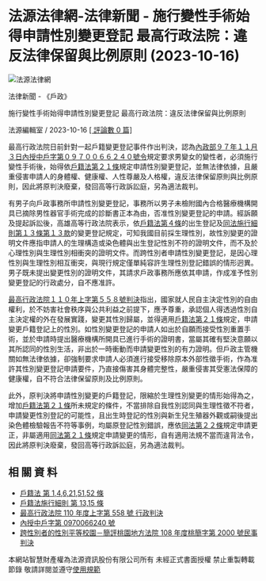 # 法源法律網-法律新聞 - 施行變性手術始得申請性別變更登記 最高行政法院：違反法律保留與比例原則 (2023-10-16)

![法源法律網](https://images/logo.svg)

法律新聞 - 《戶政》

施行變性手術始得申請性別變更登記 最高行政法院：違反法律保留與比例原則

法源編輯室 / 2023-10-16 [\[ 評論數 0 篇\]](NewsDiscuss.aspx?NID=196185.00)

最高行政法院日前針對一起戶籍變更登記事件作出判決，認為[內政部９７年１１月３日內授中戶字第０９７００６６２４０號令](https://db.lawbank.com.tw/FINT/FINTQRY04.aspx?type=E&no=D00300%2c%e5%85%a8%e5%9f%9f%e8%83%bd%e9%90%98%2c0970066240%2c20081103)規定要求男變女的變性者，必須施行變性手術後，始得依[戶籍法第２１條](https://db.lawbank.com.tw/FLAW/FLAWQRY03.aspx?lno=21&lsid=FL002320)規定申請性別變更登記，並無法律依據，且嚴重侵害申請人的身體權、健康權、人性尊嚴及人格權，違反法律保留原則與比例原則，因此將原判決廢棄，發回高等行政訴訟庭，另為適法裁判。

有男子向戶政事務所申請性別變更登記，事務所以男子未檢附國內合格醫療機構開具已摘除男性器官手術完成的診斷書正本為由，否准性別變更登記的申請。經訴願及提起訴訟後，高雄高等行政法院表示，依[戶籍法第４條](https://db.lawbank.com.tw/FLAW/FLAWQRY03.aspx?lno=4&lsid=FL002320)的出生登記及[同法施行細則第１３條第１３款](https://db.lawbank.com.tw/FLAW/FLAWQRY03.aspx?lno=13&lsid=FL002321)的變更登記規定，可知我國目前採生理性別，故性別變更的證明文件應指申請人的生理構造或染色體與出生登記性別不符的證明文件，而不及於心理性別與生理性別相衝突的證明文件。而跨性別者申請性別變更登記，是因心理性別與生理性別相互衝突，與現行規定僅單純容許生理性別登記錯誤的情形迥異。男子既未提出變更性別的證明文件，其請求戶政事務所應依其申請，作成准予性別變更登記的行政處分，自不應准許。

[最高行政法院１１０年上字第５５８號判決](https://db.lawbank.com.tw/FINT/FINTQRY04.aspx?id=J%2cF%2c110%2c%e4%b8%8a%2c558%2c001)指出，國家就人民自主決定性別的自由權利，於不妨害社會秩序與公共利益之前提下，應予尊重，承認個人得透過性別自主決定權的外在發展實踐，變更其性別歸屬，並得適用[戶籍法第２１條](https://db.lawbank.com.tw/FLAW/FLAWQRY03.aspx?lno=21&lsid=FL002320)規定，申請變更戶籍登記上的性別。如性別變更登記的申請人如出於自願而接受性別重置手術，並於申請時提出醫療機構所開具已進行手術的證明書，當屬其確有堅決意願以其所認同的性別生活，非出於一時衝動而申請變更性別的有力證明。但戶政主管機關如無法律依據，卻強制要求申請人必須進行接受移除原本外部性徵手術，作為准許其性別變更登記申請要件，乃直接傷害其身體完整性，嚴重侵害其受憲法保障的健康權，自不符合法律保留原則及比例原則。

此外，原判決將申請性別變更的戶籍登記，限縮於生理性別變更的情形始得為之，增加[戶籍法第２１條](https://db.lawbank.com.tw/FLAW/FLAWQRY03.aspx?lno=21&lsid=FL002320)所未規定的條件，不當排除自我性別認同與生理性徵不符者，申請變更性別登記的可能性，且出生時登記的性別與新生兒生殖器外觀或嗣後提出染色體檢驗報告不符等事例，均屬原登記性別錯誤，應依[同法第２２條](https://db.lawbank.com.tw/FLAW/FLAWQRY03.aspx?lno=22&lsid=FL002320)規定申請更正，非屬適用[同法第２１條](https://db.lawbank.com.tw/FLAW/FLAWQRY03.aspx?lno=21&lsid=FL002320)規定申請變更的情形，自有適用法規不當而違背法令，因此將原判決廢棄，發回高等行政訴訟庭，另為適法裁判。

## 相 關 資 料

- [戶籍法 第 1,4,6,21,51,52 條](https://db.lawbank.com.tw/FLAW/FLAWQRY03.aspx?lno=1%2c4%2c6%2c21%2c51%2c52&lsid=FL002320)
- [戶籍法施行細則 第 13,15 條](https://db.lawbank.com.tw/FLAW/FLAWQRY03.aspx?lno=13%2c15&lsid=FL002321)
- [最高行政法院 110 年度上字第 558 號 行政判決](https://db.lawbank.com.tw/FINT/FINTQRY04.aspx?id=J%2cF%2c110%2c%e4%b8%8a%2c558%2c001)
- [內授中戶字第 0970066240 號](https://db.lawbank.com.tw/FINT/FINTQRY04.aspx?type=E&no=D00300%2c%e5%85%a8%e5%9f%9f%e8%83%bd%e9%90%98%2c0970066240%2c20081103)
- [跨性別者的性別平等校園－簡評桃園地方法院 108 年度桃簡字第 2000 號民事判決](/treatise/pl_article.aspx?AID=P000255769)

本網站智慧財產權為法源資訊股份有限公司所有 未經正式書面授權 禁止重製轉載節錄 敬請詳閱並遵守[使用規範](/event/declare01.aspx)